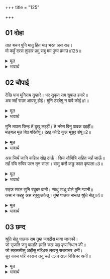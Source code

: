 +++
title = "125"

+++


## 01 दोहा
तात बचन पुनि मातु हित भाइ भरत अस राउ।  
मो कहुँ दरस तुम्हार प्रभु सबु मम पुन्य प्रभाउ॥125॥  

<details><summary>मूल</summary>

तात बचन पुनि मातु हित भाइ भरत अस राउ।  
मो कहुँ दरस तुम्हार प्रभु सबु मम पुन्य प्रभाउ॥125॥  
</details>

<details><summary>भावार्थ</summary>

(और कहा-) हे प्रभो! पिता की आज्ञा (का पालन), माता का हित और भरत जैसे (स्नेही एवं धर्मात्मा) भाई का राजा होना और फिर मुझे आपके दर्शन होना, यह सब मेरे पुण्यों का प्रभाव है॥125॥  
</details>





## 02 चौपाई
देखि पाय मुनिराय तुम्हारे। भए सुकृत सब सुफल हमारे॥  
अब जहँ राउर आयसु होई। मुनि उदबेगु न पावै कोई॥1॥  

<details><summary>मूल</summary>

देखि पाय मुनिराय तुम्हारे। भए सुकृत सब सुफल हमारे॥  
अब जहँ राउर आयसु होई। मुनि उदबेगु न पावै कोई॥1॥  
</details>

<details><summary>भावार्थ</summary>

हे मुनिराज! आपके चरणों का दर्शन करने से आज हमारे सब पुण्य सफल हो गए (हमें सारे पुण्यों का फल मिल गया)। अब जहाँ आपकी आज्ञा हो और जहाँ कोई भी मुनि उद्वेग को प्राप्त न हो-॥1॥  
</details>

मुनि तापस जिन्ह तें दुखु लहहीं। ते नरेस बिनु पावक दहहीं॥  
मङ्गल मूल बिप्र परितोषू। दहइ कोटि कुल भूसुर रोषू॥2॥  

<details><summary>मूल</summary>

मुनि तापस जिन्ह तें दुखु लहहीं। ते नरेस बिनु पावक दहहीं॥  
मङ्गल मूल बिप्र परितोषू। दहइ कोटि कुल भूसुर रोषू॥2॥  
</details>

<details><summary>भावार्थ</summary>

क्योङ्कि जिनसे मुनि और तपस्वी दुःख पाते हैं, वे राजा बिना अग्नि के ही (अपने दुष्ट कर्मों से ही) जलकर भस्म हो जाते हैं। ब्राह्मणों का सन्तोष सब मङ्गलों की जड है और भूदेव ब्राह्मणों का क्रोध करोडों कुलों को भस्म कर देता है॥2॥  
</details>

अस जियँ जानि कहिअ सोइ ठाऊँ। सिय सौमित्रि सहित जहँ जाऊँ॥  
तहँ रचि रुचिर परन तृन साला। बासु करौं कछु काल कृपाला॥3॥  

<details><summary>मूल</summary>

अस जियँ जानि कहिअ सोइ ठाऊँ। सिय सौमित्रि सहित जहँ जाऊँ॥  
तहँ रचि रुचिर परन तृन साला। बासु करौं कछु काल कृपाला॥3॥  
</details>

<details><summary>भावार्थ</summary>

ऐसा हृदय में समझकर- वह स्थान बतलाइए जहाँ मैं लक्ष्मण और सीता सहित जाऊँ और वहाँ सुन्दर पत्तों और घास की कुटी बनाकर, हे दयालु! कुछ समय निवास करूँ॥3॥  
</details>

सहज सरल सुनि रघुबर बानी। साधु साधु बोले मुनि ग्यानी॥  
कस न कहहु अस रघुकुलकेतू। तुम्ह पालक सन्तत श्रुति सेतू॥4॥  

<details><summary>मूल</summary>

सहज सरल सुनि रघुबर बानी। साधु साधु बोले मुनि ग्यानी॥  
कस न कहहु अस रघुकुलकेतू। तुम्ह पालक सन्तत श्रुति सेतू॥4॥  
</details>

<details><summary>भावार्थ</summary>

श्री रामजी की सहज ही सरल वाणी सुनकर ज्ञानी मुनि वाल्मीकि बोले- धन्य! धन्य! हे रघुकुल के ध्वजास्वरूप! आप ऐसा क्यों न कहेङ्गे? आप सदैव वेद की मर्यादा का पालन (रक्षण) करते हैं॥4॥  
</details>

<div class="audioEmbed"  caption="AIR-वाचनम्" src="https://archive
.org/download/rAmcharitmAnas-AIR/EPI-174.mp3"></div>


## 03 छन्द
श्रुति सेतु पालक राम तुम्ह जगदीस माया जानकी।  
जो सृजति जगु पालति हरति रुख पाइ कृपानिधान की॥  
जो सहससीसु अहीसु महिधरु लखनु सचराचर धनी।  
सुर काज धरि नरराज तनु चले दलन खल निसिचर अनी॥  

<details><summary>मूल</summary>

श्रुति सेतु पालक राम तुम्ह जगदीस माया जानकी।  
जो सृजति जगु पालति हरति रुख पाइ कृपानिधान की॥  
जो सहससीसु अहीसु महिधरु लखनु सचराचर धनी।  
सुर काज धरि नरराज तनु चले दलन खल निसिचर अनी॥  
</details>

<details><summary>भावार्थ</summary>

हे राम! आप वेद की मर्यादा के रक्षक जगदीश्वर हैं और जानकीजी (आपकी स्वरूप भूता) माया हैं, जो कृपा के भण्डार आपका रुख पाकर जगत का सृजन, पालन और संहार करती हैं। जो हजार मस्तक वाले सर्पों के स्वामी और पृथ्वी को अपने सिर पर धारण करने वाले हैं, वही चराचर के स्वामी शेषजी लक्ष्मण हैं। देवताओं के कार्य के लिए आप राजा का शरीर धारण करके दुष्ट राक्षसों की सेना का नाश करने के लिए चले हैं।  
</details>

